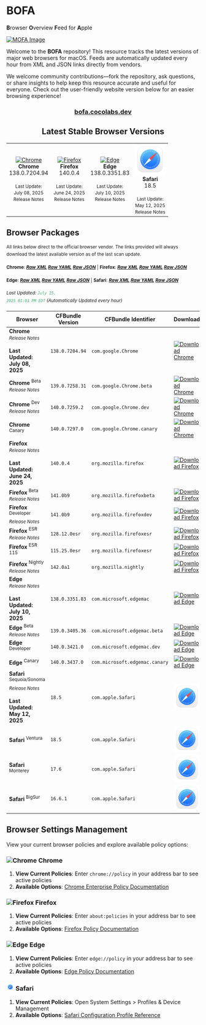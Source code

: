 # **BOFA**
**B**rowser **O**verview **F**eed for **A**pple

<a href="https://bofa.cocolabs.dev"><img src=".github/images/bofa_logo.png" alt="MOFA Image" width="200"></a>

Welcome to the **BOFA** repository! This resource tracks the latest versions of major web browsers for macOS. Feeds are automatically updated every hour from XML and JSON links directly from vendors.

We welcome community contributions—fork the repository, ask questions, or share insights to help keep this resource accurate and useful for everyone. Check out the user-friendly website version below for an easier browsing experience!

<div align="center">

### [bofa.cocolabs.dev](https://bofa.cocolabs.dev)

## Latest Stable Browser Versions

<table>
  <tr>
    <td align="center"><a href="https://dl.google.com/chrome/mac/stable/accept_tos%3Dhttps%253A%252F%252Fwww.google.com%252Fintl%252Fen_ph%252Fchrome%252Fterms%252F%26_and_accept_tos%3Dhttps%253A%252F%252Fpolicies.google.com%252Fterms/googlechrome.pkg"><img src=".github/images/chrome.png" alt="Chrome" width="80"></a><br><b>Chrome</b><br>138.0.7204.94<br><br><small>Last Update:<br>July 08, 2025</small><br><a href="https://chromereleases.googleblog.com/" style="text-decoration: none;"><small>Release Notes</small></a></td>
    <td align="center"><a href="https://download-installer.cdn.mozilla.net/pub/firefox/releases/140.0.4/mac/en-US/Firefox%20140.0.4.pkg"><img src=".github/images/firefox.png" alt="Firefox" width="80"></a><br><b>Firefox</b><br>140.0.4<br><br><small>Last Update:<br>June 24, 2025</small><br><a href="https://www.mozilla.org/en-US/firefox/notes/" style="text-decoration: none;"><small>Release Notes</small></a></td>
    <td align="center"><a href="https://msedge.sf.dl.delivery.mp.microsoft.com/filestreamingservice/files/e6174f66-8a94-4831-ad47-f7c4c12f4eca/MicrosoftEdge-138.0.3351.83.pkg"><img src=".github/images/edge.png" alt="Edge" width="80"></a><br><b>Edge</b><br>138.0.3351.83<br><br><small>Last Update:<br>July 10, 2025</small><br><a href="https://learn.microsoft.com/en-us/deployedge/microsoft-edge-relnote-stable-channel" style="text-decoration: none;"><small>Release Notes</small></a></td>
    <td align="center"><a href="https://swcdn.apple.com/content/downloads/08/26/082-18361-A_O3VSRCP8K3/5vlwh79cz177ia1ws5w2aep4d46pknikt2/Safari18.5SonomaAuto.pkg"><img src=".github/images/safari.png" alt="Safari" width="80"></a><br><b>Safari</b><br>18.5<br><br><small>Last Update:<br>May 12, 2025</small><br><a href="https://developer.apple.com/documentation/safari-release-notes" style="text-decoration: none;"><small>Release Notes</small></a></td>
  </tr>
</table>

</div>

## Browser Packages

<sup>All links below direct to the official browser vendor. The links provided will always download the latest available version as of the last scan update.</sup>  

<sup>**Chrome**: [**_Raw XML_**](latest_chrome_files/chrome_latest_versions.xml) [**_Raw YAML_**](latest_chrome_files/chrome_latest_versions.yaml) [**_Raw JSON_**](latest_chrome_files/chrome_latest_versions.json) | **Firefox**: [**_Raw XML_**](latest_firefox_files/firefox_latest_versions.xml) [**_Raw YAML_**](latest_firefox_files/firefox_latest_versions.yaml) [**_Raw JSON_**](latest_firefox_files/firefox_latest_versions.json)</sup>

<sup>**Edge**: [**_Raw XML_**](latest_edge_files/edge_latest_versions.xml) [**_Raw YAML_**](latest_edge_files/edge_latest_versions.yaml) [**_Raw JSON_**](latest_edge_files/edge_latest_versions.json) | **Safari**: [**_Raw XML_**](latest_safari_files/safari_latest_versions.xml) [**_Raw YAML_**](latest_safari_files/safari_latest_versions.yaml) [**_Raw JSON_**](latest_safari_files/safari_latest_versions.json)</sup>

<sup>_Last Updated: <code style="color : mediumseagreen">July 15, 2025 01:03 PM EDT</code> (Automatically Updated every hour)_</sup>

| **Browser** | **CFBundle Version** | **CFBundle Identifier** | **Download** |
|------------|-------------------|---------------------|------------|
| **Chrome**  <br><a href="https://chromereleases.googleblog.com/" style="text-decoration: none;"><small>_Release Notes_</small></a><br><br><b>Last Updated:<br>July 08, 2025</b> | `138.0.7204.94` | `com.google.Chrome` | <a href="https://dl.google.com/chrome/mac/stable/accept_tos%3Dhttps%253A%252F%252Fwww.google.com%252Fintl%252Fen_ph%252Fchrome%252Fterms%252F%26_and_accept_tos%3Dhttps%253A%252F%252Fpolicies.google.com%252Fterms/googlechrome.pkg"><img src=".github/images/chrome.png" alt="Download Chrome" width="80"></a> |
| **Chrome** <sup>Beta</sup> <br><a href="https://chromereleases.googleblog.com/search/label/Beta%20updates" style="text-decoration: none;"><small>_Release Notes_</small></a> | `139.0.7258.31` | `com.google.Chrome.beta` | <a href="https://dl.google.com/chrome/mac/beta/accept_tos%3Dhttps%253A%252F%252Fwww.google.com%252Fintl%252Fen_ph%252Fchrome%252Fterms%252F%26_and_accept_tos%3Dhttps%253A%252F%252Fpolicies.google.com%252Fterms/googlechrome.pkg"><img src=".github/images/chrome_beta.png" alt="Download Chrome" width="80"></a> |
| **Chrome** <sup>Dev</sup> <br><a href="https://chromereleases.googleblog.com/search/label/Dev%20updates" style="text-decoration: none;"><small>_Release Notes_</small></a> | `140.0.7259.2` | `com.google.Chrome.dev` | <a href="https://dl.google.com/chrome/mac/universal/dev/googlechromedev.dmg"><img src=".github/images/chrome_dev.png" alt="Download Chrome" width="80"></a> |
| **Chrome** <sup>Canary</sup>  | `140.0.7297.0` | `com.google.Chrome.canary` | <a href="https://dl.google.com/chrome/mac/universal/canary/googlechromecanary.dmg"><img src=".github/images/chrome_canary.png" alt="Download Chrome" width="80"></a> |
| **Firefox**  <br><a href="https://www.mozilla.org/en-US/firefox/notes/" style="text-decoration: none;"><small>_Release Notes_</small></a><br><br><b>Last Updated:<br>June 24, 2025</b> | `140.0.4` | `org.mozilla.firefox` | <a href="https://download-installer.cdn.mozilla.net/pub/firefox/releases/140.0.4/mac/en-US/Firefox%20140.0.4.pkg"><img src=".github/images/firefox.png" alt="Download Firefox" width="80"></a> |
| **Firefox** <sup>Beta</sup> <br><a href="https://www.mozilla.org/en-US/firefox/beta/notes/" style="text-decoration: none;"><small>_Release Notes_</small></a> | `141.0b9` | `org.mozilla.firefoxbeta` | <a href="https://download-installer.cdn.mozilla.net/pub/firefox/releases/141.0b9/mac/en-US/Firefox%20141.0b9.pkg"><img src=".github/images/firefox.png" alt="Download Firefox" width="80"></a> |
| **Firefox** <sup>Developer</sup> <br><a href="https://www.mozilla.org/en-US/firefox/developer/notes/" style="text-decoration: none;"><small>_Release Notes_</small></a> | `141.0b9` | `org.mozilla.firefoxdev` | <a href="https://download-installer.cdn.mozilla.net/pub/devedition/releases/141.0b9/mac/en-US/Firefox%20141.0b9.dmg"><img src=".github/images/firefox_developer.png" alt="Download Firefox" width="80"></a> |
| **Firefox** <sup>ESR</sup> <br><a href="https://www.mozilla.org/en-US/firefox/organizations/notes/" style="text-decoration: none;"><small>_Release Notes_</small></a> | `128.12.0esr` | `org.mozilla.firefoxesr` | <a href="https://download-installer.cdn.mozilla.net/pub/firefox/releases/128.12.0esr/mac/en-US/Firefox%20128.12.0esr.pkg"><img src=".github/images/firefox.png" alt="Download Firefox" width="80"></a> |
| **Firefox** <sup>ESR 115</sup>  | `115.25.0esr` | `org.mozilla.firefoxesr` | <a href="https://download-installer.cdn.mozilla.net/pub/firefox/releases/115.25.0esr/mac/en-US/Firefox%20115.25.0esr.pkg"><img src=".github/images/firefox.png" alt="Download Firefox" width="80"></a> |
| **Firefox** <sup>Nightly</sup> <br><a href="https://www.mozilla.org/en-US/firefox/nightly/notes/" style="text-decoration: none;"><small>_Release Notes_</small></a> | `142.0a1` | `org.mozilla.nightly` | <a href="https://download-installer.cdn.mozilla.net/pub/firefox/nightly/latest-mozilla-central/firefox-142.0a1.en-US.mac.pkg"><img src=".github/images/firefox_nightly.png" alt="Download Firefox" width="80"></a> |
| **Edge**  <br><a href="https://learn.microsoft.com/en-us/deployedge/microsoft-edge-relnote-stable-channel" style="text-decoration: none;"><small>_Release Notes_</small></a><br><br><b>Last Updated:<br>July 10, 2025</b> | `138.0.3351.83` | `com.microsoft.edgemac` | <a href="https://msedge.sf.dl.delivery.mp.microsoft.com/filestreamingservice/files/e6174f66-8a94-4831-ad47-f7c4c12f4eca/MicrosoftEdge-138.0.3351.83.pkg"><img src=".github/images/edge.png" alt="Download Edge" width="80"></a> |
| **Edge** <sup>Beta</sup> <br><a href="https://learn.microsoft.com/en-us/deployedge/microsoft-edge-relnote-beta-channel" style="text-decoration: none;"><small>_Release Notes_</small></a> | `139.0.3405.36` | `com.microsoft.edgemac.beta` | <a href="https://msedge.sf.dl.delivery.mp.microsoft.com/filestreamingservice/files/c66e32d7-6392-4881-b6a0-23b687f8fd2e/MicrosoftEdgeBeta-139.0.3405.36.pkg"><img src=".github/images/edge_beta.png" alt="Download Edge" width="80"></a> |
| **Edge** <sup>Developer</sup>  | `140.0.3421.0` | `com.microsoft.edgemac.dev` | <a href="https://msedge.sf.dl.delivery.mp.microsoft.com/filestreamingservice/files/0edfb922-9d1c-47ae-82cd-9f13f31f009a/MicrosoftEdgeDev-140.0.3421.0.pkg"><img src=".github/images/edge_dev.png" alt="Download Edge" width="80"></a> |
| **Edge** <sup>Canary</sup>  | `140.0.3437.0` | `com.microsoft.edgemac.canary` | <a href="https://msedge.sf.dl.delivery.mp.microsoft.com/filestreamingservice/files/71ae9fbc-58f1-4c7f-98da-b8f71b250b48/MicrosoftEdgeCanary-140.0.3437.0.pkg"><img src=".github/images/edge_canary.png" alt="Download Edge" width="80"></a> |
| **Safari** <sup>Sequoia/Sonoma</sup> <br><a href="https://developer.apple.com/documentation/safari-release-notes" style="text-decoration: none;"><small>_Release Notes_</small></a><br><br><b>Last Updated:<br>May 12, 2025</b> | `18.5` | `com.apple.Safari` | <a href="https://swcdn.apple.com/content/downloads/08/26/082-18361-A_O3VSRCP8K3/5vlwh79cz177ia1ws5w2aep4d46pknikt2/Safari18.5SonomaAuto.pkg"><img src=".github/images/safari.png" alt="Download Safari" width="80"></a> |
| **Safari** <sup>Ventura</sup>  | `18.5` | `com.apple.Safari` | <a href="https://swcdn.apple.com/content/downloads/12/52/082-15975-A_C0C5PADNX9/3bpb62xwd7jk2t4t53x5wq47crgirscb36/Safari18.5VenturaAuto.pkg"><img src=".github/images/safari.png" alt="Download Safari" width="80"></a> |
| **Safari** <sup>Monterey</sup>  | `17.6` | `com.apple.Safari` | <a href="https://swcdn.apple.com/content/downloads/19/54/062-47822-A_BHCA3624RA/oixd7i5b8y3g67u6x0upt45m0u2xotc4eh/Safari17.6MontereyAuto.pkg"><img src=".github/images/safari.png" alt="Download Safari" width="80"></a> |
| **Safari** <sup>BigSur</sup>  | `16.6.1` | `com.apple.Safari` | <a href="https://swcdn.apple.com/content/downloads/47/04/042-27539-A_JOWCKWG03T/q1askvrrids8ykmi9ok73aqmj05kzskcya/Safari16.6.1BigSurAuto.pkg"><img src=".github/images/safari.png" alt="Download Safari" width="80"></a> |

## Browser Settings Management

View your current browser policies and explore available policy options:

### <img src=".github/images/chrome.png" alt="Chrome" width="20"> Chrome
1. **View Current Policies**: Enter `chrome://policy` in your address bar to see active policies
2. **Available Options**: [Chrome Enterprise Policy Documentation](https://chromeenterprise.google/policies/)

### <img src=".github/images/firefox.png" alt="Firefox" width="20"> Firefox
1. **View Current Policies**: Enter `about:policies` in your address bar to see active policies
2. **Available Options**: [Firefox Policy Documentation](https://mozilla.github.io/policy-templates/)

### <img src=".github/images/edge.png" alt="Edge" width="20"> Edge
1. **View Current Policies**: Enter `edge://policy` in your address bar to see active policies
2. **Available Options**: [Edge Policy Documentation](https://learn.microsoft.com/en-us/deployedge/microsoft-edge-policies)

### <img src=".github/images/safari.png" alt="Safari" width="20"> Safari
1. **View Current Policies**: Open System Settings > Profiles & Device Management
2. **Available Options**: [Safari Configuration Profile Reference](https://support.apple.com/guide/deployment/welcome/web)

